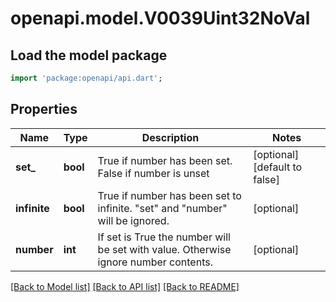 # openapi.model.V0039Uint32NoVal

## Load the model package
```dart
import 'package:openapi/api.dart';
```

## Properties
Name | Type | Description | Notes
------------ | ------------- | ------------- | -------------
**set_** | **bool** | True if number has been set. False if number is unset | [optional] [default to false]
**infinite** | **bool** | True if number has been set to infinite. \"set\" and \"number\" will be ignored. | [optional] 
**number** | **int** | If set is True the number will be set with value. Otherwise ignore number contents. | [optional] 

[[Back to Model list]](../README.md#documentation-for-models) [[Back to API list]](../README.md#documentation-for-api-endpoints) [[Back to README]](../README.md)


